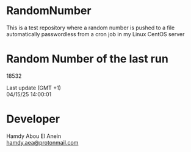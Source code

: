 # RandomNumber    
This is a test repository where a random number is pushed to a file automatically passwordless from a cron job in my Linux CentOS server    
# Random Number of the last run   
18532
      
Last update (GMT +1)    
04/15/25 14:00:01
# Developer    
Hamdy Abou El Anein   
hamdy.aea@protonmail.com
